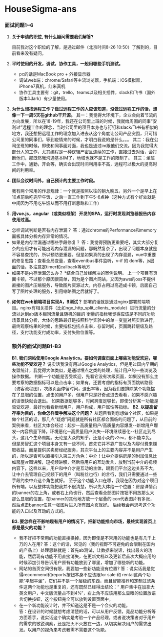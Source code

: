 # HouseSigma-ans
### 面试问题1~6

1. **关于申请的职位, 有什么疑问需要我们解答?**

    目前我对这个职位的了解，是通过邮件（北京时间8-26 10:50）了解到的，目前看来没有疑问。

2. **平时使用的开发，调试，协作工具，一般用哪些手机测试。**
   - pc的话是MacBook pro + 外接显示器
   - 调试web端：chrome/Safari等主流浏览器，手机端：iOS模拟器，iPhone7真机，红米真机
   - 协作工具主要有：git，trello，teams以及相关插件，slack和飞书（国外版本叫lark）有少量使用。

3. **为什么想找远程工作？做过远程工作的人应该知道，没做过远程工作的话，想像一下一周5天在github干开源。**
   其一：我觉得大环境下，企业会向着节流的方向发展，所以在18-19年，我还在公司里上班的时候，我就给周围的同事“安利过”远程工作的理念，当时公司里的项目本身也与钉钉和slack/飞书有相似的地方，我还想把远程工作的理念加入进去从这个角度让公司产品突围，只可惜公司里的同事们，等到疫情来的时候，才明白我说的是什么。。。
   其二：我在公司坐班的时候，即使和同事面对面，我也是通过im跟他们交流，因为我觉得大部分人的工作，尤其编程是一种逻辑严密且连续的工作，直接过去对话，会打断他们，那既然我沟通基本IM了，地域也就不是工作的限制了。
   其三：坐班工作中，通勤，开会等，确实会出现时间利用率不高，远程可以极大的提高时间的利用率。

4. **团队会议时间外，自己预计的主要工作时段。**

   我有两个常用的作息规律：一个就是按照以往的朝九晚五，另外一个是早上在10点前后吃完早午饭，之后一直工作到下午5-6点钟（这种方式有个好处就是中间因为不用吃午饭从而不用打断思路和工作）

5. **用vue.js，angular（或类似框架）开发的SPA，运行时发现浏览器报告内存使用过高。**

- 怎样调试判断是否有内存泄漏？
    答：通过chrome的Performance和memory面板具体分析内存异常的情况。
- 如果是内存泄漏通过哪些手段修复？
    答：我觉得预防更重要吧，其实大部分复杂的应用才有可能出现内存泄漏的问题，那既然复杂了，出现了问题本身就是不容易查找的，所以预防更重要。但是如果真的出现了内存泄漏，vue中重要的修复思路：查看全局变量，查看eventbus事件监听，v-if 的 dom等，js层面的话，多注意定timer和callback等地方
- 如果不是内存泄漏怎么办？ *结合自己曾经解决的案例说明。
    上一个项目有页面卡顿，不过那个原因很简单，因为是个图片网站，又因为aws的oss不提供直接的图片压缩服务，导致图片资源过大，内存占用过高造成卡顿，后面自己写了图片处理的服务，引用缩略图之后就好了。

6. **如何在web前端项目实现A，B测试？**
    部署的话就是通过nginx部署前端项目。nginx有相关插件（比如ngx_http_split_clients_module）进行流量的分流以达到ab版本相同流量且随机的目的
    衡量的指标我觉得应该是不同的功能场景具体分析，大体的思路最好是按照科学实验中的单一变量对照实验进行，最终观察结果的时候，主要指标包括点击率，存留时间，页面跳转层级及路径，支付功能支付成功率，支付失败位置等。

    ### 额外的面试问题B1-B3
    **B1. 我们网站使用Google Analytics。要如何调查页面上哪些功能受欢迎，哪些功能不受欢迎？**
    说实话我没有用过Google Analytics，但是用过国内早期的友盟统计，我觉得大体类似，是通过埋点之类的处理，统计用户的一些浏览及操作数据。
    判断一个功能是否受欢迎，先看它没有次级页面，如果没有那么主要考察的数据指标可以是点击率；如果有，还要考虑的指标有页面跳转路径（访客流程图），次级页面停留时间，退出率等，因为我们要排除某个功能摆在了显眼的位置，点击的用户多，但用户只是好奇点进去看看，如果不感兴趣的话很快就会退出。
    如果数据足够多，时间跨度足够长，即使分析某一功能是否受欢迎，最好也看看新增用户，用户构成，用户属性等指标。
    **B2. 以提高留存率为目的，你会怎样着手解决这个问题？**
    从题目看到您想做个社区，如果是做个社区的话，那几点“疑虑”问题就是所有社区都会面临的问题了，从目前的案例来看，社区大体会经过：起步--高质量用户/高质量内容爆发--新增用户爆发--内容质量下降，环境恶化--高质量用户流失--环境继续恶化--社区走到尽头，这几个生命周期。无论是大众的知乎，还是小众的v2ex，都不能幸免。
    但是房智汇这个项目本身又有一些不同，首先它并不靠广告以及内容付费来赚取收益，而是提供买卖房经纪服务，其次平台上的主要内容并不是用户产生的，所以是否可以直接引入第三方角色：中介！让中介提供房屋的附加信息比如房屋vr图讲解，短视频讲解，然后将用户的互动发言，放到当前中介的视频内容下，这样以来，用户和中介才是互动的主体，跟我们平台这边关系不大，让中介去管理自己视频下的用户（叫粉丝也行）的言行，我们只需要通过一些手段约束中介这个角色就好。
    至于这个功能入口在哪，我现在因为对这个项目所有端，以及整体功能把我并不很清楚，所以先大体给一个位置：房屋详情页的banner的左上角，或者右上角也行，然后查看全部图片按钮不用放那么大那么显眼的位置，在banner的其他地方放一个层叠的icon代表图片有多张，然后点击banner任意一张图片进入所有图片页就好。
    后续我会再思考这个功能的入口以及互动的方式的。

    **B3. 要怎样在不影响现有用户的情况下，把新功能推向市场，最终实现首页上都是最火的功能？**
    - 我不好把不常用的功能直接换掉，因为即使是不常用的功能也是有几千上万的人在用?
        答：这个的话，常见的（我的视野不可避免的会限制在国内的产品上）处理思路就是：首先ab测试，让数据来说话，找出最火的功能，然后现有功能不用直接消失，在更新文档以及更新后首次大概应用的时候添加引导告诉用户原有功能放到了哪里，增加了哪些新的功能。
    - 网站的首页空间很有限，我要加一些新功能没有位置? 
        答：说实话我是觉得recommend和reports按钮本身不应该跟for sale 和 rental这两个功能“平起平坐”，它们并不是一个层级的东西，而且智能推荐和定制过滤条件这两个功能也是重复的，还有既然已经得出结论：“ 用户集中在加拿大英文用户，中文版流量占不到4%”，右上角不应该用那么显眼的位置放语言切换按钮，这个按钮完全可以放到设置页面中。
    - 在一个新功能设计时，并不知道这是不是一个会火的功能。  
        答：在设计的时候就想考虑清楚的话，可以从用户反馈，竟品功能分析等方面着手，说实话这个确实是考验一个产品经理，或者说决策者对于用户的需求的敏锐洞察，还是把火不火放在一边，从切实解决用户的需求出发。以用户的视角来考虑我需不需要这个功能。